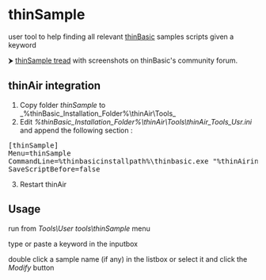 # thinSample
user tool to help finding all relevant  [thinBasic](https://www.thinbasic.com) samples scripts given a keyword

⮞ [thinSample tread](https://www.thinbasic.com/community/showthread.php?13033-thinSample-at-your-service) with screenshots on thinBasic's community forum.

## thinAir integration

1. Copy folder _thinSample_ to _%thinBasic_Installation_Folder%\thinAir\Tools\_
2. Edit  _%thinBasic_Installation_Folder%\thinAir\Tools\thinAir_Tools_Usr.ini_ and append the following section :
<pre>
[thinSample]
Menu=thinSample
CommandLine=%thinbasicinstallpath%\thinbasic.exe "%thinAirinstallpath%\Tools\thinSample\thinSample.tbasic "
SaveScriptBefore=false
</pre>
3. Restart thinAir

## Usage

run from _Tools\User tools\thinSample_ menu

type or paste a keyword in the inputbox

double click a sample name (if any) in the listbox or select it and click the _Modify_ button
